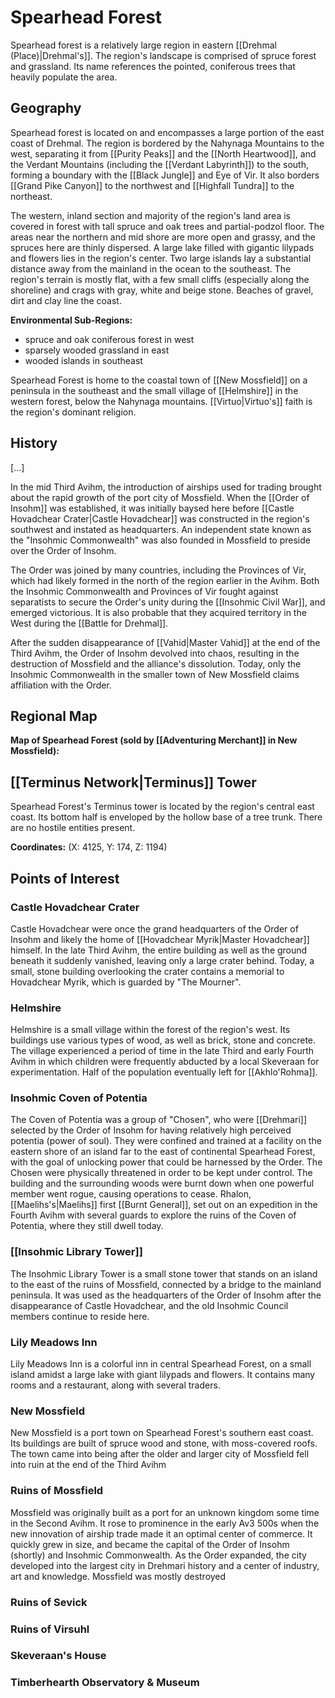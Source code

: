 # Spearhead Forest



Spearhead forest is a relatively large region in eastern [[Drehmal (Place)|Drehmal's]]. The region's landscape is comprised of spruce forest and grassland. Its name references the pointed, coniferous trees that heavily populate the area.

## Geography

Spearhead forest is located on and encompasses a large portion of the east coast of Drehmal. The region is bordered by the Nahynaga Mountains to the west, separating it from [[Purity Peaks]] and the [[North Heartwood]], and the Verdant Mountains (including the [[Verdant Labyrinth]]) to the south, forming a boundary with the [[Black Jungle]] and Eye of Vir. It also borders [[Grand Pike Canyon]] to the northwest and [[Highfall Tundra]] to the northeast.

The western, inland section and majority of the region's land area is covered in forest with tall spruce and oak trees and partial-podzol floor. The areas near the northern and mid shore are more open and grassy, and the spruces here are thinly dispersed. A large lake filled with gigantic lilypads and flowers lies in the region's center. Two large islands lay a substantial distance away from the mainland in the ocean to the southeast. The region's terrain is mostly flat, with a few small cliffs (especially along the shoreline) and crags with gray, white and beige stone. Beaches of gravel, dirt and clay line the coast.

**Environmental Sub-Regions:**
- spruce and oak coniferous forest in west
- sparsely wooded grassland in east
- wooded islands in southeast

Spearhead Forest is home to the coastal town of [[New Mossfield]] on a peninsula in the southeast and the small village of [[Helmshire]] in the western forest, below the Nahynaga mountains. [[Virtuo|Virtuo's]] faith is the region's dominant religion.

## History

[...]

In the mid Third Avihm, the introduction of airships used for trading brought about the rapid growth of the port city of Mossfield. When the [[Order of Insohm]] was established, it was initially baysed here before [[Castle Hovadchear Crater|Castle Hovadchear]] was constructed in the region's southwest and instated as headquarters. An independent state known as the "Insohmic Commonwealth" was also founded in Mossfield to preside over the Order of Insohm.

The Order was joined by many countries, including the Provinces of Vir, which had likely formed in the north of the region earlier in the Avihm. Both the Insohmic Commonwealth and Provinces of Vir fought against separatists to secure the Order's unity during the [[Insohmic Civil War]], and emerged victorious. It is also probable that they acquired territory in the West during the [[Battle for Drehmal]].

After the sudden disappearance of [[Vahid|Master Vahid]] at the end of the Third Avihm, the Order of Insohm devolved into chaos, resulting in the destruction of Mossfield and the alliance's dissolution. Today, only the Insohmic Commonwealth in the smaller town of New Mossfield claims affiliation with the Order.

## Regional Map

**Map of Spearhead Forest (sold by [[Adventuring Merchant]] in New Mossfield):**

## [[Terminus Network|Terminus]] Tower

Spearhead Forest's Terminus tower is located by the region's central east coast. Its bottom half is enveloped by the hollow base of a tree trunk. There are no hostile entities present.

**Coordinates:** (X: 4125, Y: 174, Z: 1194)

## Points of Interest

### Castle Hovadchear Crater

Castle Hovadchear were once the grand headquarters of the Order of Insohm and likely the home of [[Hovadchear Myrik|Master Hovadchear]] himself. In the late Third Avihm, the entire building as well as the ground beneath it suddenly vanished, leaving only a large crater behind. Today, a small, stone building overlooking the crater contains a memorial to Hovadchear Myrik, which is guarded by "The Mourner".

### Helmshire

Helmshire is a small village within the forest of the region's west. Its buildings use various types of wood, as well as brick, stone and concrete. The village experienced a period of time in the late Third and early Fourth Avihm in which children were frequently abducted by a local Skeveraan for experimentation. Half of the population eventually left for [[Akhlo'Rohma]].

### Insohmic Coven of Potentia

The Coven of Potentia was a group of "Chosen", who were [[Drehmari]] selected by the Order of Insohm for having relatively high perceived potentia (power of soul). They were confined and trained at a facility on the eastern shore of an island far to the east of continental Spearhead Forest, with the goal of unlocking power that could be harnessed by the Order. The Chosen were physically threatened in order to be kept under control. The building and the surrounding woods were burnt down when one powerful member went rogue, causing operations to cease. Rhalon, [[Maelihs's|Maelihs]] first [[Burnt General]], set out on an expedition in the Fourth Avihm with several guards to explore the ruins of the Coven of Potentia, where they still dwell today.

### [[Insohmic Library Tower]]

The Insohmic Library Tower is a small stone tower that stands on an island to the east of the ruins of Mossfield, connected by a bridge to the mainland peninsula. It was used as the headquarters of the Order of Insohm after the disappearance of Castle Hovadchear, and the old Insohmic Council members continue to reside here.

### Lily Meadows Inn

Lily Meadows Inn is a colorful inn in central Spearhead Forest, on a small island amidst a large lake with giant lilypads and flowers. It contains many rooms and a restaurant, along with several traders.

### New Mossfield

New Mossfield is a port town on Spearhead Forest's southern east coast. Its buildings are built of spruce wood and stone, with moss-covered roofs. The town came into being after the older and larger city of Mossfield fell into ruin at the end of the Third Avihm

### Ruins of Mossfield

Mossfield was originally built as a port for an unknown kingdom some time in the Second Avihm. It rose to prominence in the early Av3 500s when the new innovation of airship trade made it an optimal center of commerce. It quickly grew in size, and became the capital of the Order of Insohm (shortly) and Insohmic Commonwealth. As the Order expanded, the city developed into the largest city in Drehmari history and a center of industry, art and knowledge. Mossfield was mostly destroyed 

### Ruins of Sevick



### Ruins of Virsuhl



### Skeveraan's House



### Timberhearth Observatory & Museum

